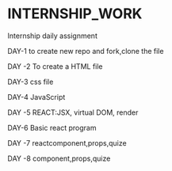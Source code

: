 # INTERNSHIP_WORK

Internship daily assignment


DAY-1
to create new repo and fork,clone the file 

DAY -2
To create a HTML file

DAY-3 
css file

DAY-4
JavaScript

DAY -5
REACT:JSX, virtual DOM, render

DAY-6
Basic react program

DAY -7
reactcomponent,props,quize

DAY  -8
component,props,quize
